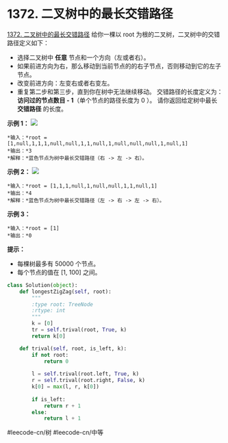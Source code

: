 # 1372. 二叉树中的最长交错路径
  [1372. 二叉树中的最长交错路径](https://leetcode-cn.com/problems/longest-zigzag-path-in-a-binary-tree/) 
给你一棵以 root 为根的二叉树，二叉树中的交错路径定义如下：
* 选择二叉树中 **任意** 节点和一个方向（左或者右）。
* 如果前进方向为右，那么移动到当前节点的的右子节点，否则移动到它的左子节点。
* 改变前进方向：左变右或者右变左。
* 重复第二步和第三步，直到你在树中无法继续移动。
交错路径的长度定义为：**访问过的节点数目 - 1**（单个节点的路径长度为 0 ）。
请你返回给定树中最长 **交错路径** 的长度。
 
**示例 1：**
**![](1372.%20%E4%BA%8C%E5%8F%89%E6%A0%91%E4%B8%AD%E7%9A%84%E6%9C%80%E9%95%BF%E4%BA%A4%E9%94%99%E8%B7%AF%E5%BE%84/sample_1_1702.png)**
```
*输入：*root = [1,null,1,1,1,null,null,1,1,null,1,null,null,null,1,null,1]
*输出：*3
*解释：*蓝色节点为树中最长交错路径（右 -> 左 -> 右）。
```
**示例 2：**
**![](1372.%20%E4%BA%8C%E5%8F%89%E6%A0%91%E4%B8%AD%E7%9A%84%E6%9C%80%E9%95%BF%E4%BA%A4%E9%94%99%E8%B7%AF%E5%BE%84/sample_2_1702.png)**
```
*输入：*root = [1,1,1,null,1,null,null,1,1,null,1]
*输出：*4
*解释：*蓝色节点为树中最长交错路径（左 -> 右 -> 左 -> 右）。
```
**示例 3：**
```
*输入：*root = [1]
*输出：*0
```
**提示：**
* 每棵树最多有 50000 个节点。
* 每个节点的值在 [1, 100] 之间。

```python
class Solution(object):
    def longestZigZag(self, root):
        """
        :type root: TreeNode
        :rtype: int
        """
        k = [0]
        tr = self.trival(root, True, k)
        return k[0]

    def trival(self, root, is_left, k):
        if not root:
            return 0
        
        l = self.trival(root.left, True, k)
        r = self.trival(root.right, False, k)
        k[0] = max(l, r, k[0])
        
        if is_left:
            return r + 1
        else:
            return l + 1
```

#leecode-cn/树 #leecode-cn/中等